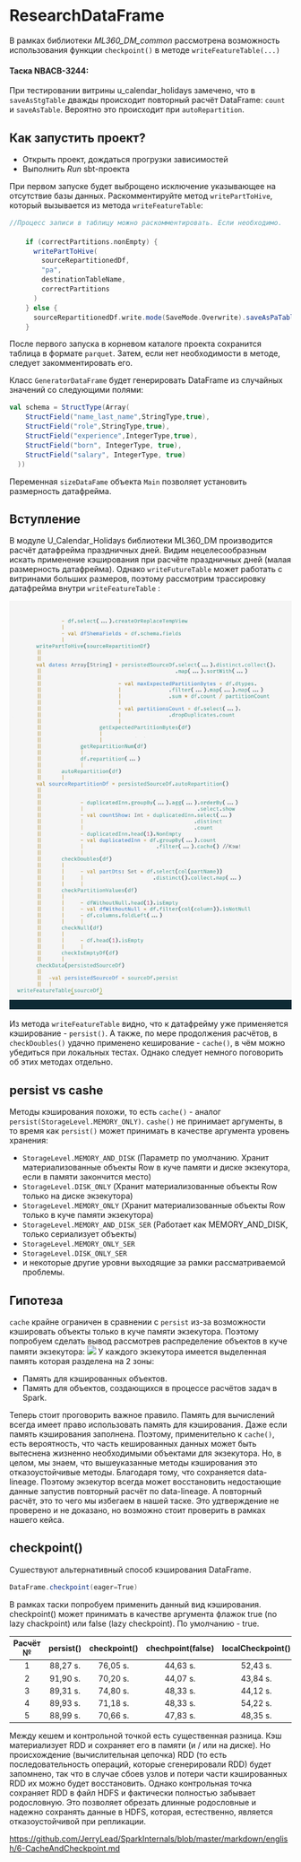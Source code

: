 # ResearchDataFrame

В рамках библиотеки *ML360_DM_common* рассмотрена возможность использования функции `checkpoint()` в методе `writeFeatureTable(...)`

#### Таска NBACB-3244:
При тестировании витрины u_calendar_holidays замечено, что в `saveAsStgTable` дважды происходит повторный расчёт DataFrame: `count` и `saveAsTable`. Вероятно это происходит при `autoRepartition`.

Как запустить проект?
--------
- Открыть проект, дождаться прогрузки зависимостей
- Выполнить *Run* sbt-проекта

При первом запуске будет выброщено исключение указывающее на отсутствие базы данных. Раскомментируйте метод `writePartToHive`, который вызывается из метода `writeFeatureTable`:
```scala
//Процесс записи в таблицу можно раскомментировать. Если необходимо.

    if (correctPartitions.nonEmpty) {
      writePartToHive(
        sourceRepartitionedDf,
        "pa",
        destinationTableName,
        correctPartitions
      )
    } else {
      sourceRepartitionedDf.write.mode(SaveMode.Overwrite).saveAsPaTable(destinationTableName)
    }

```
После первого запуска в корневом каталоге проекта сохранится таблица в формате `parquet`. Затем, если нет необходимости в методе, следует закомментировать его.

Класс `GeneratorDataFrame` будет генерировать DataFrame из случайных значений со следующими полями:
```scala
val schema = StructType(Array(
    StructField("name_last_name",StringType,true),
    StructField("role",StringType,true),
    StructField("experience",IntegerType,true),
    StructField("born", IntegerType, true),
    StructField("salary", IntegerType, true)
  ))
```  
Переменная `sizeDataFame` объекта `Main` позволяет установить размерность датафрейма.

Вступление
-----
В модуле U_Calendar_Holidays библиотеки ML360_DM производится расчёт датафрейма праздничных дней. Видим нецелесообразным искать применение кэширования при расчёте праздничных дней (малая размерность датафрейма). Однако `writeFutureTable` может работать с витринами больших размеров, поэтому рассмотрим трассировку датафрейма внутри `writeFeatureTable` : 

![](/img/df-line.jpg)

Из метода `writeFeatureTable` видно, что к датафрейму уже применяется кэширование - `persist()`. А также, по мере продолжения расчётов, в `checkDoubles()` удачно применено кеширование - `cache()`, в чём можно убедиться при локальных тестах. Однако следует немного поговорить об этих методах отдельно.

persist vs cashe
------
Методы кэширования похожи, то есть `cache()` - аналог `persist(StorageLevel.MEMORY_ONLY)`.
`cashe()` не принимает аргументы, в то время как `persist()` может принимать в качестве аргумента уровень хранения:
- `StorageLevel.MEMORY_AND_DISK` (Параметр по умолчанию. Хранит материализованные объекты Row в куче памяти и диске экзекутора, если в памяти закончится место)
- `StorageLevel.DISK_ONLY` (Хранит материализованные объекты Row только на диске экзекутора)
- `StorageLevel.MEMORY_ONLY` (Хранит материализованные объекты Row только в куче памяти экзекутора)
- `StorageLevel.MEMORY_AND_DISK_SER` (Работает как MEMORY_AND_DISK, только сериализует объекты)
- `StorageLevel.MEMORY_ONLY_SER`
- `StorageLevel.DISK_ONLY_SER`
- и некоторые другие уровни выходящие за рамки рассматриваемой проблемы.

Гипотеза
---
`cache` крайне ограничен в сравнении с `persist` из-за возможности кэшировать объекты только в куче памяти экзекутора. Поэтому попробуем сделать вывод рассмотрев распределение объектов в куче памяти экзекутора:
![](/img/heap.jpg)
У каждого экзекутора имеется выделенная память которая разделена на 2 зоны:
- Память для кэшированных объектов.
- Память для объектов, создающихся в процессе расчётов задач в Spark.

Теперь стоит проговорить важное правило. Память для вычислений всегда имеет право использовать память для кэширования. Даже если память кэширования заполнена.
Поэтому, применительно к `cache()`, есть вероятность, что часть кешированных данных может быть вытеснена жизненно необходимыми объектами для экзекутора.
Но, в целом, мы знаем, что вышеуказанные методы кэширования это отказоустойчивые методы. Благодаря тому, что сохраняется data-lineage. Поэтому экзекутор всегда может восстановить недостающие данные запустив повторный расчёт по data-lineage. А повторный расчёт, это то чего мы избегаем в нашей таске.
Это удтверждение не проверено и не доказано, но возможно стоит проверить в рамках нашего кейса.

checkpoint()
------
Сушествуют альтернативный способ кэширования DataFrame.
```scala
DataFrame.checkpoint(eager=True)
```
В рамках таски попробуем применить данный вид кэширования. checkpoint() может принимать в качестве аргумента флажок true (no lazy chackpoint) или false (lazy checkpoint). По умолчанию - true.

| Расчёт №  | persist()  | checkpoint()  | chechpoint(false)  | localCheckpoint()  | localCheckpoint(false) |
| :------------: | :------------: | :------------: | :------------: | :------------: | :------------:|
| 1  |  88,27 s. | 76,05 s.   | 44,63 s.   | 52,43 s.  |  45,19 s. |
|  2 |  91,90 s. |  70,20 s.  |  44,07 s.  | 43,84 s.  |  49,32 s. |
|  3 |  89,31 s. | 74,80  s. | 48,33 s.   | 44,12 s.   |  48,75 s. |
|  4 |  89,93 s. | 71,18  s. | 48,33 s.   |  54,22 s.  |  46,58 s. |
|  5 |  88,99 s. |  70,66 s. |  47,83 s.  |  48,35 s.  |  49,27 s. |


Между кешем и контрольной точкой есть существенная разница. Кэш материализует RDD и сохраняет его в памяти (и / или на диске). Но происхождение (вычислительная цепочка) RDD (то есть последовательность операций, которые сгенерировали RDD) будет запомнено, так что в случае сбоев узлов и потери части кэшированных RDD их можно будет восстановить. Однако контрольная точка сохраняет RDD в файл HDFS и фактически полностью забывает родословную. Это позволяет обрезать длинные родословные и надежно сохранять данные в HDFS, которая, естественно, является отказоустойчивой при репликации.

https://github.com/JerryLead/SparkInternals/blob/master/markdown/english/6-CacheAndCheckpoint.md


